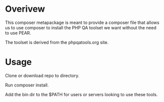 Overivew
========

This composer metapackage is meant to provide a composer file that allows us to
use composer to install the PHP QA toolset we want without the need to use PEAR.

The toolset is derived from the phpqatools.org site.

Usage
=====

Clone or download repo to directory.

Run composer install.

Add the bin dir to the $PATH for users or servers looking to use these tools.
